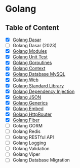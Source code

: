 # Golang

## Table of Content

- [x] [Golang Dasar](Golang%20Dasar)
- [ ] Golang Dasar (2023)
- [x] [Golang Modules](Golang%20Modules)
- [x] [Golang Unit Test](Golang%20Unit%20Test)
- [x] [Golang Goroutines](Golang%20Goroutines)
- [x] [Golang Context](Golang%20Context)
- [x] [Golang Database MySQL](Golang%20Database%20MySQL)
- [x] [Golang Web](Golang%20Web)
- [x] [Golang Standard Library](Golang%20Standard%20Library)
- [x] [Golang Dependency Injection](Golang%20Dependency%20Injection)
- [x] [Golang JSON](Golang%20JSON)
- [x] [Golang Generics](Golang%20Generics)
- [x] [Golang Embed](Golang%20Embed)
- [x] [Golang HttpRouter](Golang%20HttpRouter)
- [x] [Golang Fiber](Golang%20Fiber)
- [ ] Golang GORM
- [ ] Golang Redis
- [ ] Golang RESTful API
- [ ] Golang Logging
- [ ] Golang Validation
- [ ] Golang Viper
- [ ] Golang Database Migration
